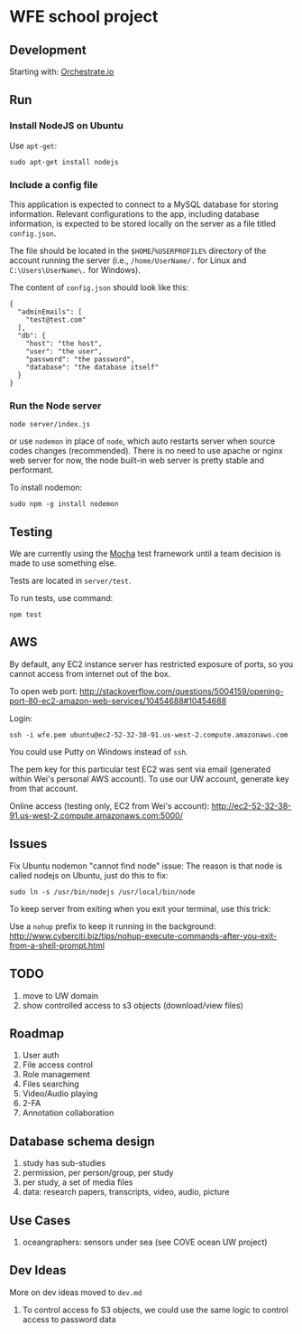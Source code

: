 # WFE school project


## Development
Starting with:
[Orchestrate.io](https://orchestrate.io/blog/2014/06/26/build-user-authentication-with-node-js-express-passport-and-orchestrate/)

## Run

### Install NodeJS on Ubuntu

Use `apt-get`:
```
sudo apt-get install nodejs
```
### Include a config file
This application is expected to connect to a MySQL database for storing information. Relevant configurations to the app, including database information, is expected to be stored locally on the server as a file titled `config.json`.

The file should be located in the `$HOME`/`%USERPROFILE%` directory of the account running the server (i.e., `/home/UserName/.` for Linux and `C:\Users\UserName\.` for Windows).

The content of `config.json` should look like this:
```
{
  "adminEmails": [
    "test@test.com"
  ],
  "db": {
    "host": "the host",
    "user": "the user",
    "password": "the password",
    "database": "the database itself"
  }
}
```

### Run the Node server
```
node server/index.js
```

or use `nodemon` in place of `node`, which auto restarts server when source codes changes (recommended).
There is no need to use apache or nginx web server for now, the node built-in web server is pretty stable and performant.

To install nodemon:
```
sudo npm -g install nodemon
```

## Testing
We are currently using the [Mocha](https://mochajs.org/) test framework until a team decision is made to use something else.

Tests are located in `server/test`.

To run tests, use command:
```
npm test
```

## AWS
By default, any EC2 instance server has restricted exposure of ports, so you cannot access from internet out of the box.

To open web port:
http://stackoverflow.com/questions/5004159/opening-port-80-ec2-amazon-web-services/10454688#10454688

Login:
```
ssh -i wfe.pem ubuntu@ec2-52-32-38-91.us-west-2.compute.amazonaws.com
```
You could use Putty on Windows instead of `ssh`.


The pem key for this particular test EC2 was sent via email (generated within Wei's personal AWS account). To use our UW account, generate key from that account.

Online access (testing only, EC2 from Wei's account):
http://ec2-52-32-38-91.us-west-2.compute.amazonaws.com:5000/

## Issues
Fix Ubuntu nodemon "cannot find node" issue: The reason is that node is called nodejs on Ubuntu, just do this to fix:
```
sudo ln -s /usr/bin/nodejs /usr/local/bin/node
```
To keep server from exiting when you exit your terminal, use this trick:

Use a `nohup` prefix to keep it running in the background:
http://www.cyberciti.biz/tips/nohup-execute-commands-after-you-exit-from-a-shell-prompt.html

## TODO
1. move to UW domain
2. show controlled access to s3 objects (download/view files)

## Roadmap
1. User auth
2. File access control
3. Role management
4. Files searching
5. Video/Audio playing
6. 2-FA
7. Annotation collaboration

## Database schema design
1. study has sub-studies
2. permission, per person/group, per study
3. per study, a set of media files
4. data: research papers, transcripts, video, audio, picture

## Use Cases
1. oceangraphers: sensors under sea (see COVE ocean UW project)

## Dev Ideas
More on dev ideas moved to `dev.md`

1. To control access fo S3 objects, we could use the same logic to control access to password data

